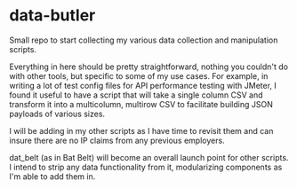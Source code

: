 # data-butler
Small repo to start collecting my various data collection and manipulation scripts.

Everything in here should be pretty straightforward, nothing you couldn't do with other tools, but specific to some of my use cases. For example, in writing a lot of test config files for API performance testing with JMeter, I found it useful to have a script that will take a single column CSV and transform it into a multicolumn, multirow CSV to facilitate building JSON payloads of various sizes.

I will be adding in my other scripts as I have time to revisit them and can insure there are no IP claims from any previous employers.

dat_belt (as in Bat Belt) will become an overall launch point for other scripts. I intend to strip any data functionality from it, modularizing components as I'm able to add them in.
